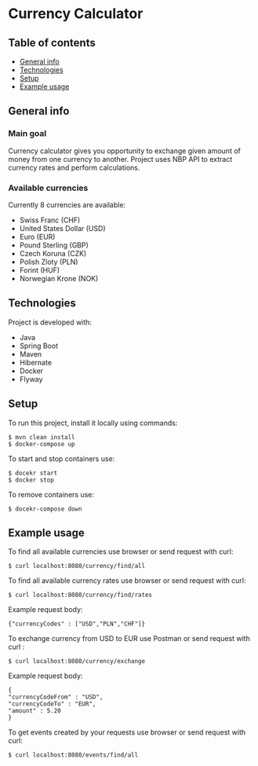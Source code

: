 # Currency Calculator

## Table of contents
* [General info](#general-info)
* [Technologies](#technologies)
* [Setup](#setup)
* [Example usage](#example-usage)

## General info

### Main goal

Currency calculator gives you opportunity to exchange given amount of money from one currency to another. Project uses NBP API to extract currency rates and perform calculations.

### Available currencies 

Currently 8 currencies are available:
* Swiss Franc (CHF)
* United States Dollar (USD)
* Euro (EUR)
* Pound Sterling (GBP)
* Czech Koruna (CZK)
* Polish Zloty (PLN)
* Forint (HUF)
* Norwegian Krone (NOK)

## Technologies

Project is developed with:
* Java
* Spring Boot
* Maven
* Hibernate
* Docker
* Flyway

## Setup

To run this project, install it locally using commands:

```
$ mvn clean install
$ docker-compose up
```

To start and stop containers use:

```
$ docekr start
$ docker stop
```

To remove containers use:

```
$ docekr-compose down
```

## Example usage

To find all available currencies use browser or send request with curl:

```
$ curl localhost:8080/currency/find/all
```

To find all available currency rates use browser or send request with curl:

```
$ curl localhost:8080/currency/find/rates
```

Example request body:

```
{"currencyCodes" : ["USD","PLN","CHF"]}
```


To exchange currency from USD to EUR use Postman or send request with curl :

```
$ curl localhost:8080/currency/exchange
```

Example request body:

```
{
"currencyCodeFrom" : "USD",
"currencyCodeTo" : "EUR",
"amount" : 5.20
}
```

To get events created by your requests use browser or send request with curl:

```
$ curl localhost:8080/events/find/all
```


